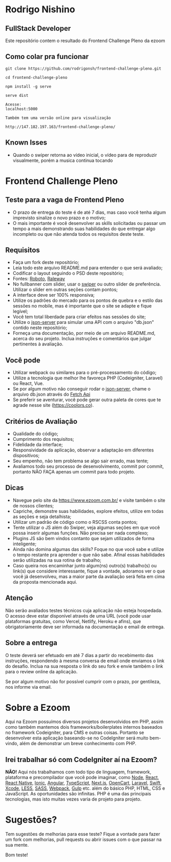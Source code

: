 # Rodrigo Nishino
## FullStack Developer

Este repositório contem o resultado do Frontend Challenge Pleno da ezoom

## Como colar pra funcionar
    
    git clone https://github.com/rodrigonsh/frontend-challenge-pleno.git

    cd frontend-challenge-pleno

    npm install -g serve
    
    serve dist
    
    Acesse:
    localhost:5000

    Também tem uma versão online para visualização
    
    http://147.182.197.163/frontend-challenge-pleno/


## Known Isses

- Quando o swiper retorna ao vídeo inicial, o vídeo para de reproduzir visualmente, porém a musica continua tocando

# Frontend Challenge Pleno

## Teste para a vaga de Frontend Pleno

- O prazo de entrega do teste é de até 7 dias, mas caso você tenha algum imprevisto sinalize o novo prazo e o motivo;
- O mais importante é você desenvolver as skills solicitadas ou passar um tempo a mais demonstrando suas habilidades do que entregar algo incompleto ou que não atenda todos os requisitos deste teste.

## Requisitos

- Faça um fork deste repositório;
- Leia todo este arquivo README.md para entender o que será avaliado;
- Codificar o layout seguindo o PSD deste repositório;
- Fontes: [Roboto](https://fonts.google.com/specimen/Roboto), [Raleway](https://fonts.google.com/specimen/Raleway)
- No fullbanner com slider, usar o [swiper](http://idangero.us/swiper/) ou outro slider de preferência. Utilizar o slider em outras seções contam pontos;
- A interface deve ser 100% responsiva;
- Utilize os padrões do mercado para os pontos de quebra e o estilo das sessões no mobile, mas é importante que o site se adapte e fique legível;
- Você tem total liberdade para criar efeitos nas sessões do site;
- Utilize o [json-server](https://github.com/typicode/json-server) para simular uma API com o arquivo "db.json" contido neste repositório;
- Forneça uma documentação, por meio de um arquivo README.md, acerca do seu projeto. Inclua instruções e comentários que julgar pertinentes à avaliação.

## Você pode

- Utilizar webpack ou similares para o pré-processamento do código;
- Utilize a tecnologia que melhor lhe favoreça PHP (Codeigniter, Laravel) ou React, Vue.
- Se por algum motivo não conseguir rodar o [json-server](https://github.com/typicode/json-server), chame o arquivo db.json através do [Fetch Api](https://developer.mozilla.org/pt-BR/docs/Web/API/Fetch_API)
- Se preferir se aventurar, você pode gerar outra paleta de cores que te agrade nesse site (https://coolors.co).

## Critérios de Avaliação

- Qualidade do código;
- Cumprimento dos requisitos;
- Fidelidade da interface;
- Responsividade da aplicação, observar a adaptação em diferentes dispositivos;
- Seu empenho, não tem problema se algo sair errado, mas tente;
- Avaliamos todo seu processo de desenvolvimento, commit por commit, portanto NÃO FAÇA apenas um commit para todo projeto.

## Dicas

- Navegue pelo site da https://www.ezoom.com.br/ e visite também o site de nossos clientes;
- Capriche, demonstre suas habilidades, explore efeitos, utilize em todas as seções e seja detalhista;
- Utilizar um padrão de código como o RSCSS conta pontos;
- Tente utilizar o JS além do Swiper, veja algumas seções em que você possa inserir algumas funções. Não precisa ser nada complexo;
- Plugins JS são bem vindos contanto que sejam utilizados de forma inteligente;
- Ainda não domina algumas das skills? Foque no que você sabe e utilize o tempo restante pra aprender o que não sabe. Afinal essas habilidades serão utilizadas na sua rotina de trabalho;
- Caso queira nos encaminhar junto algum(ns) outro(s) trabalho(s) ou link(s) que considere interessante, fique a vontade, adoramos ver o que você já desenvolveu, mas a maior parte da avaliação será feita em cima da proposta mencionada aqui.

## Atenção

Não serão avaliados testes técnicos cuja aplicação não esteja hospedada. O acesso deve estar disponível através de uma URL (você pode usar plataformas gratuitas, como Vercel, Netlify, Heroku e afins), que obrigatoriamente deve ser informada na documentação e email de entrega.

## Sobre a entrega

O teste deverá ser efetuado em até 7 dias a partir do recebimento das instruções, respondendo à mesma conversa de email onde enviamos o link do desafio. Inclua na sua resposta o link do seu fork e envie também o link para o review online da aplicação.

Se por algum motivo não for possível cumprir com o prazo, por gentileza, nos informe via email.

# Sobre a Ezoom

Aqui na Ezoom possuímos diversos projetos desenvolvidos em PHP, assim como também mantemos dois frameworks/boilerplates internos baseados no framework Codeigniter, para CMS e outras coisas. Portanto se desenvolver esta aplicação baseando-se no CodeIgniter será muito bem-vindo, além de demonstrar um breve conhecimento com PHP.

## Irei trabalhar só com CodeIgniter aí na Ezoom?

**NÃO!** Aqui nós trabalhamos com todo tipo de linguagem, framework, plataforma e precompilador que você pode imaginar, como [Node](https://nodejs.org/), [React](https://reactjs.org/), [React Native](https://facebook.github.io/react-native/), [Ionic](https://ionicframework.com/), [Angular](https://angular.io/), [TypeScript](https://www.typescriptlang.org/), [Next.js](https://nextjs.org/), [OpenCart](https://www.opencart.com/), [Laravel](https://laravel.com/), [Swift](https://developer.apple.com/swift/), [Xcode](https://developer.apple.com/xcode/), [LESS](http://lesscss.org/), [SASS](https://sass-lang.com/), [Webpack](https://webpack.js.org/), [Gulp](https://gulpjs.com/) etc. além do básico PHP, HTML, CSS e JavaScript. As oportunidades são infinitas. PHP é uma das principais tecnologias, mas isto muitas vezes varia de projeto para projeto.

# Sugestões?

Tem sugestões de melhorias para esse teste? Fique a vontade para fazer um fork com melhorias, pull requests ou abrir issues com o que passar na sua mente.

Bom teste!

